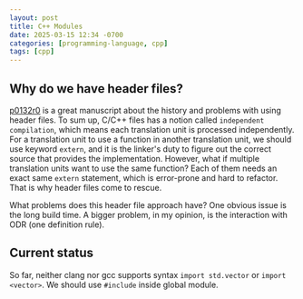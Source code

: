```yaml
---
layout: post
title: C++ Modules
date: 2025-03-15 12:34 -0700
categories: [programming-language, cpp]
tags: [cpp]
---
```


## Why do we have header files?

[p0132r0](https://www.open-std.org/jtc1/sc22/wg21/docs/papers/2016/p0142r0.pdf)
is a great manuscript about the history and problems with using header files.
To sum up, C/C++ files has a notion called `independent compilation`, which
means each translation unit is processed independently. For a translation unit
to use a function in another translation unit, we should use keyword `extern`,
and it is the linker's duty to figure out the correct source that provides the
implementation. However, what if multiple translation units want to use the
same function? Each of them needs an exact same `extern` statement, which is
error-prone and hard to refactor. That is why header files come to rescue.

What problems does this header file approach have? One obvious issue is the
long build time. A bigger problem, in my opinion, is the interaction with ODR
(one definition rule).

## Current status

So far, neither clang nor gcc supports syntax `import std.vector` or
`import <vector>`. We should use `#include` inside global module.
